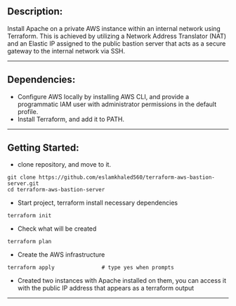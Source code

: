 ## Description:

Install Apache on a private AWS instance within an internal network using Terraform. This is achieved by utilizing a Network Address Translator (NAT) and an Elastic IP assigned to the public bastion server that acts as a secure gateway to the internal network via SSH.

-----------------------------------------
## Dependencies:

- Configure AWS locally by installing AWS CLI, and provide a programmatic IAM user with administrator permissions in the default profile.
- Install Terraform, and add it to PATH.

-----------------------------------------
## Getting Started:

- clone repository, and move to it.
```
git clone https://github.com/eslamkhaled560/terraform-aws-bastion-server.git
cd terraform-aws-bastion-server
```

- Start project, terraform install necessary dependencies
```
terraform init
```

- Check what will be created 
```
terraform plan
```

- Create the AWS infrastructure
```
terraform apply               # type yes when prompts
```

- Created two instances with Apache installed on them, you can access it with the public IP address that appears as a terraform output
-----------------------------------------
